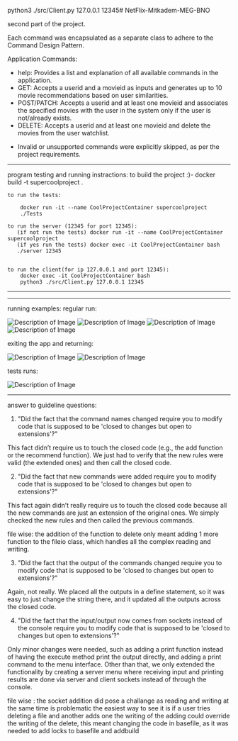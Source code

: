 python3 ./src/Client.py 127.0.0.1 12345# NetFlix-Mitkadem-MEG-BNO

second part of the project.

Each command was encapsulated as a separate class to adhere to the Command Design Pattern.

Application Commands:
- help: Provides a list and explanation of all available commands in the application.
- GET: Accepts a userid and a movieid as inputs and generates up to 10 movie recommendations based on user similarities.
- POST/PATCH: Accepts a userid and at least one movieid and associates the specified movies with the user in the system only if
   the user is not/already exists.
- DELETE: Accepts a userid and at least one movieid and delete the movies from the user watchlist.
* Invalid or unsupported commands were explicitly skipped, as per the project requirements.

----------------------------------------------------------------------------------------------------------------------------------------------------------------------------------------------------------------------------------------------------------------------------


program testing and running instractions:
    to build the project :)-
        docker build -t supercoolproject .

    to run the tests:

        docker run -it --name CoolProjectContainer supercoolproject
        ./Tests

    to run the server (12345 for port 12345):
       (if not run the tests) docker run -it --name CoolProjectContainer supercoolproject
       (if yes run the tests) docker exec -it CoolProjectContainer bash
       ./server 12345 


    to run the client(for ip 127.0.0.1 and port 12345):
        docker exec -it CoolProjectContainer bash
        python3 ./src/Client.py 127.0.0.1 12345

----------------------------------------------------------------------------------------------------------------------------------------------------------------------------------------------------------------------------------------------------------------------------
-----------------------------------------------------------------------------------------------------------------------------------------


running examples:
regular run:


![Description of Image](photos/multy1.png)
![Description of Image](photos/multy2.png)
![Description of Image](photos/multy3.png)
![Description of Image](photos/multy4.png)

exiting the app and returning:


![Description of Image](photos/RESUME.png)
![Description of Image](photos/RESUME2.png)


tests runs:


![Description of Image](photos/TESTS.png)

----------------------------------------------------------------------------------------------------------------------------------------------------------------------------------------------------------------------------------------------------------------------------

answer to guideline questions:

1. "Did the fact that the command names changed require you to modify code that is supposed to be 'closed to changes but open to extensions'?"

This fact didn’t require us to touch the closed code (e.g., the add function or the recommend function). We just had to verify that 
the new rules were valid (the extended ones) and then call the closed code.


2. "Did the fact that new commands were added require you to modify code that is supposed to be 'closed to changes but open to extensions'?"

This fact again didn’t really require us to touch the closed code because all the new commands are just an extension of the original ones. We simply checked the new rules and then called the previous commands.

file wise:  the addition of the function to delete only meant adding 1 more function to the fileio class,
            which handles all the complex reading and writing.


3. "Did the fact that the output of the commands changed require you to modify code that is supposed to be 'closed to changes but open to extensions'?"

Again, not really. We placed all the outputs in a define statement, so it was easy to just change the string there, and it updated 
all the outputs across the closed code.


4. "Did the fact that the input/output now comes from sockets instead of the console require you to modify code that is supposed to be 'closed to changes but open to extensions'?"

Only minor changes were needed, such as adding a print function instead of having the execute method print the output directly, and adding a print command to the menu interface. Other than that, we only extended the functionality by creating a server menu where receiving input and printing results are done via server and client sockets instead of through the console.

file wise : the socket addition did pose a challange as reading and writing at the same time is problematic
            the easiest way to see it is if a user tries deleting a file and another adds one the writing of the adding could override the writing of the delete,
            this meant changing the code in basefile, as it was needed to add locks to basefile and addbuild

